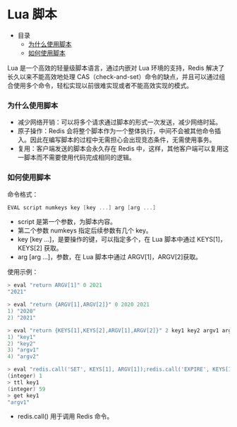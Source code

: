 # Lua 脚本

- 目录
  - [为什么使用脚本](#为什么使用脚本)
  - [如何使用脚本](#如何使用脚本)
  
Lua 是一个高效的轻量级脚本语言，通过内嵌对 Lua 环境的支持，Redis 解决了长久以来不能高效地处理 CAS（check-and-set）命令的缺点，并且可以通过组合使用多个命令，轻松实现以前很难实现或者不能高效实现的模式。

### 为什么使用脚本

- 减少网络开销：可以将多个请求通过脚本的形式一次发送，减少网络时延。
- 原子操作：Redis 会将整个脚本作为一个整体执行，中间不会被其他命令插入。因此在编写脚本的过程中无需担心会出现竞态条件，无需使用事务。
- 复用：客户端发送的脚本会永久存在 Redis 中，这样，其他客户端可以复用这一脚本而不需要使用代码完成相同的逻辑。

### 如何使用脚本

命令格式：

```C
EVAL script numkeys key [key ...] arg [arg ...]
```

- script 是第一个参数，为脚本内容。
- 第二个参数 numkeys 指定后续参数有几个 key。
- key [key ...]，是要操作的键，可以指定多个，在 Lua 脚本中通过 KEYS[1]，KEYS[2] 获取。
- arg [arg ...]，参数，在 Lua 脚本中通过 ARGV[1]，ARGV[2]获取。

使用示例：

```C
> eval "return ARGV[1]" 0 2021 
"2021"

> eval "return {ARGV[1],ARGV[2]}" 0 2020 2021
1) "2020"
2) "2021"

> eval "return {KEYS[1],KEYS[2],ARGV[1],ARGV[2]}" 2 key1 key2 argv1 argv2
1) "key1"
2) "key2"
3) "argv1"
4) "argv2"

> eval "redis.call('SET', KEYS[1], ARGV[1]);redis.call('EXPIRE', KEYS[1], ARGV[2]); return 1;" 1 key1 argv1 60
(integer) 1
> ttl key1
(integer) 59
> get key1
"argv1"
```

- redis.call() 用于调用 Redis 命令。
